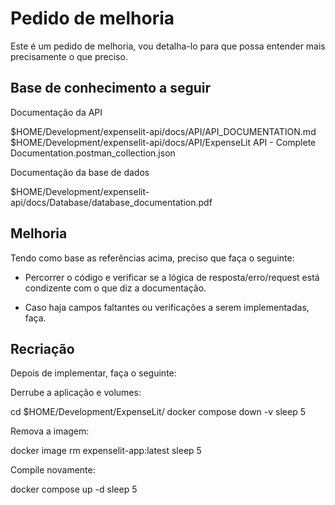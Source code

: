 # Pedido de melhoria

Este é um pedido de melhoria, vou detalha-lo para que possa entender mais precisamente o que preciso.

## Base de conhecimento a seguir

Documentação da API

$HOME/Development/expenselit-api/docs/API/API_DOCUMENTATION.md
$HOME/Development/expenselit-api/docs/API/ExpenseLit API - Complete Documentation.postman_collection.json

Documentação da base de dados

$HOME/Development/expenselit-api/docs/Database/database_documentation.pdf

## Melhoria

Tendo como base as referências acima, preciso que faça o seguinte:

* Percorrer o código e verificar se a lógica de resposta/erro/request está condizente com o que diz a documentação.

* Caso haja campos faltantes ou verificações a serem implementadas, faça.

## Recriação

Depois de implementar, faça o seguinte:

Derrube a aplicação e volumes:

cd $HOME/Development/ExpenseLit/
docker compose down -v
sleep 5

Remova a imagem:

docker image rm expenselit-app:latest
sleep 5

Compile novamente:

docker compose up -d
sleep 5
